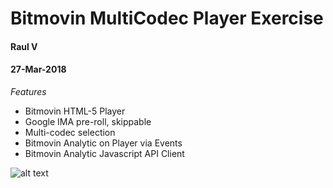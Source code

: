 # Bitmovin MultiCodec Player Exercise
#### Raul V 
#### 27-Mar-2018

*Features*
- Bitmovin HTML-5 Player
- Google IMA pre-roll, skippable
- Multi-codec selection
- Bitmovin Analytic on Player via Events
- Bitmovin Analytic Javascript API Client

![alt text](http://inventory.cloopband.com/Bitmovin_ecercise.png)



